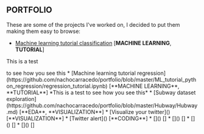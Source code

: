## PORTFOLIO	

These are some of the projects I've worked on, I decided to put them making them easy to browse:

* [Machine learning tutorial classification](https://github.com/nachocarracedo/portfolio/blob/master/ML_tutorial_python_classification/classification_tutorial.ipynb) [**MACHINE LEARNING**, **TUTORIAL**]<br>
<p><p>This is a test
<p><p>to see how you see this
* [Machine learning tutorial regression](https://github.com/nachocarracedo/portfolio/blob/master/ML_tutorial_python_regression/regression_tutorial.ipynb) [**MACHINE LEARNING**, **TUTORIAL**]
      *This is a test
	  to see how you see this*
* [Subway dataset exploration](https://github.com/nachocarracedo/portfolio/blob/master/Hubway/Hubway.md) [**EDA**, **VISUALIZATION**]
* [Visualize your twitter]() [**VISUALIZATION**]
* [Twitter alert]() [**CODING**]
* []() []
* []() []
* []() []
* []() []